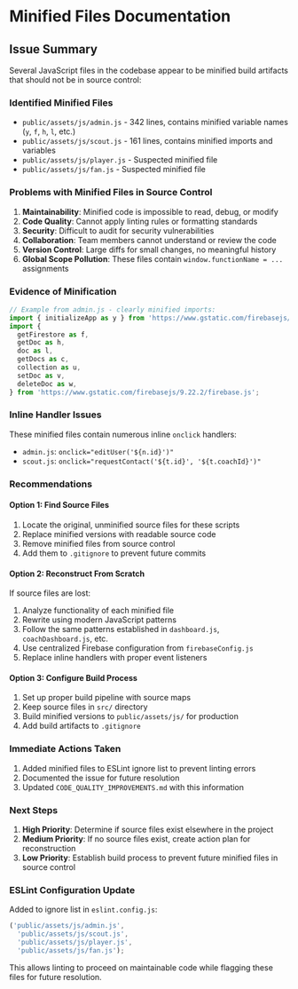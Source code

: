 # Minified Files Documentation

## Issue Summary

Several JavaScript files in the codebase appear to be minified build artifacts that should not be in source control:

### Identified Minified Files

- `public/assets/js/admin.js` - 342 lines, contains minified variable names (`y`, `f`, `h`, `l`, etc.)
- `public/assets/js/scout.js` - 161 lines, contains minified imports and variables
- `public/assets/js/player.js` - Suspected minified file
- `public/assets/js/fan.js` - Suspected minified file

### Problems with Minified Files in Source Control

1. **Maintainability**: Minified code is impossible to read, debug, or modify
2. **Code Quality**: Cannot apply linting rules or formatting standards
3. **Security**: Difficult to audit for security vulnerabilities
4. **Collaboration**: Team members cannot understand or review the code
5. **Version Control**: Large diffs for small changes, no meaningful history
6. **Global Scope Pollution**: These files contain `window.functionName = ...` assignments

### Evidence of Minification

```javascript
// Example from admin.js - clearly minified imports:
import { initializeApp as y } from 'https://www.gstatic.com/firebasejs/9.22.2/firebase-app.js';
import {
  getFirestore as f,
  getDoc as h,
  doc as l,
  getDocs as c,
  collection as u,
  setDoc as v,
  deleteDoc as w,
} from 'https://www.gstatic.com/firebasejs/9.22.2/firebase.js';
```

### Inline Handler Issues

These minified files contain numerous inline `onclick` handlers:

- `admin.js`: `onclick="editUser('${n.id}')"`
- `scout.js`: `onclick="requestContact('${t.id}', '${t.coachId}')"`

### Recommendations

#### Option 1: Find Source Files

1. Locate the original, unminified source files for these scripts
2. Replace minified versions with readable source code
3. Remove minified files from source control
4. Add them to `.gitignore` to prevent future commits

#### Option 2: Reconstruct From Scratch

If source files are lost:

1. Analyze functionality of each minified file
2. Rewrite using modern JavaScript patterns
3. Follow the same patterns established in `dashboard.js`, `coachDashboard.js`, etc.
4. Use centralized Firebase configuration from `firebaseConfig.js`
5. Replace inline handlers with proper event listeners

#### Option 3: Configure Build Process

1. Set up proper build pipeline with source maps
2. Keep source files in `src/` directory
3. Build minified versions to `public/assets/js/` for production
4. Add build artifacts to `.gitignore`

### Immediate Actions Taken

1. Added minified files to ESLint ignore list to prevent linting errors
2. Documented the issue for future resolution
3. Updated `CODE_QUALITY_IMPROVEMENTS.md` with this information

### Next Steps

1. **High Priority**: Determine if source files exist elsewhere in the project
2. **Medium Priority**: If no source files exist, create action plan for reconstruction
3. **Low Priority**: Establish build process to prevent future minified files in source control

### ESLint Configuration Update

Added to ignore list in `eslint.config.js`:

```javascript
('public/assets/js/admin.js',
  'public/assets/js/scout.js',
  'public/assets/js/player.js',
  'public/assets/js/fan.js');
```

This allows linting to proceed on maintainable code while flagging these files for future resolution.
